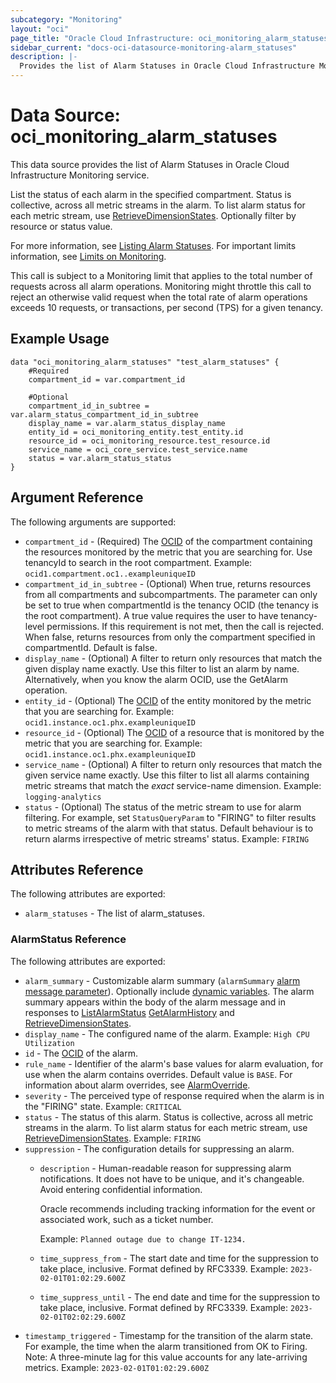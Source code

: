 ```yaml
---
subcategory: "Monitoring"
layout: "oci"
page_title: "Oracle Cloud Infrastructure: oci_monitoring_alarm_statuses"
sidebar_current: "docs-oci-datasource-monitoring-alarm_statuses"
description: |-
  Provides the list of Alarm Statuses in Oracle Cloud Infrastructure Monitoring service
---
```


# Data Source: oci_monitoring_alarm_statuses
This data source provides the list of Alarm Statuses in Oracle Cloud Infrastructure Monitoring service.

List the status of each alarm in the specified compartment.
Status is collective, across all metric streams in the alarm.
To list alarm status for each metric stream, use [RetrieveDimensionStates](https://docs.cloud.oracle.com/iaas/api/#/en/monitoring/latest/AlarmDimensionStatesCollection/RetrieveDimensionStates).
Optionally filter by resource or status value.

For more information, see
[Listing Alarm Statuses](https://docs.cloud.oracle.com/iaas/Content/Monitoring/Tasks/list-alarm-status.htm).
For important limits information, see
[Limits on Monitoring](https://docs.cloud.oracle.com/iaas/Content/Monitoring/Concepts/monitoringoverview.htm#limits).

This call is subject to a Monitoring limit that applies to the total number of requests across all alarm operations.
Monitoring might throttle this call to reject an otherwise valid request when the total rate of alarm operations exceeds 10 requests,
or transactions, per second (TPS) for a given tenancy.


## Example Usage

```hcl
data "oci_monitoring_alarm_statuses" "test_alarm_statuses" {
	#Required
	compartment_id = var.compartment_id

	#Optional
	compartment_id_in_subtree = var.alarm_status_compartment_id_in_subtree
	display_name = var.alarm_status_display_name
	entity_id = oci_monitoring_entity.test_entity.id
	resource_id = oci_monitoring_resource.test_resource.id
	service_name = oci_core_service.test_service.name
	status = var.alarm_status_status
}
```

## Argument Reference

The following arguments are supported:

* `compartment_id` - (Required) The [OCID](https://docs.cloud.oracle.com/iaas/Content/General/Concepts/identifiers.htm) of the compartment containing the resources monitored by the metric that you are searching for. Use tenancyId to search in the root compartment.  Example: `ocid1.compartment.oc1..exampleuniqueID` 
* `compartment_id_in_subtree` - (Optional) When true, returns resources from all compartments and subcompartments. The parameter can only be set to true when compartmentId is the tenancy OCID (the tenancy is the root compartment). A true value requires the user to have tenancy-level permissions. If this requirement is not met, then the call is rejected. When false, returns resources from only the compartment specified in compartmentId. Default is false. 
* `display_name` - (Optional) A filter to return only resources that match the given display name exactly. Use this filter to list an alarm by name. Alternatively, when you know the alarm OCID, use the GetAlarm operation. 
* `entity_id` - (Optional) The [OCID](https://docs.cloud.oracle.com/iaas/Content/General/Concepts/identifiers.htm) of the entity monitored by the metric that you are searching for.  Example: `ocid1.instance.oc1.phx.exampleuniqueID` 
* `resource_id` - (Optional) The [OCID](https://docs.cloud.oracle.com/iaas/Content/General/Concepts/identifiers.htm) of a resource that is monitored by the metric that you are searching for.  Example: `ocid1.instance.oc1.phx.exampleuniqueID` 
* `service_name` - (Optional) A filter to return only resources that match the given service name exactly. Use this filter to list all alarms containing metric streams that match the *exact* service-name dimension.  Example: `logging-analytics` 
* `status` - (Optional) The status of the metric stream to use for alarm filtering. For example, set `StatusQueryParam` to "FIRING" to filter results to metric streams of the alarm with that status. Default behaviour is to return alarms irrespective of metric streams' status.  Example: `FIRING` 


## Attributes Reference

The following attributes are exported:

* `alarm_statuses` - The list of alarm_statuses.

### AlarmStatus Reference

The following attributes are exported:

* `alarm_summary` - Customizable alarm summary (`alarmSummary` [alarm message parameter](https://docs.cloud.oracle.com/iaas/Content/Monitoring/alarm-message-format.htm)). Optionally include [dynamic variables](https://docs.cloud.oracle.com/iaas/Content/Monitoring/Tasks/update-alarm-dynamic-variables.htm). The alarm summary appears within the body of the alarm message and in responses to  [ListAlarmStatus](https://docs.cloud.oracle.com/iaas/api/#/en/monitoring/latest/AlarmStatusSummary/ListAlarmsStatus)  [GetAlarmHistory](https://docs.cloud.oracle.com/iaas/api/#/en/monitoring/latest/AlarmHistoryCollection/GetAlarmHistory) and [RetrieveDimensionStates](https://docs.cloud.oracle.com/iaas/api/#/en/monitoring/latest/AlarmDimensionStatesCollection/RetrieveDimensionStates). 
* `display_name` - The configured name of the alarm.  Example: `High CPU Utilization` 
* `id` - The [OCID](https://docs.cloud.oracle.com/iaas/Content/General/Concepts/identifiers.htm) of the alarm. 
* `rule_name` - Identifier of the alarm's base values for alarm evaluation, for use when the alarm contains overrides.  Default value is `BASE`. For information about alarm overrides, see [AlarmOverride](https://docs.cloud.oracle.com/iaas/api/#/en/monitoring/latest/datatypes/AlarmOverride). 
* `severity` - The perceived type of response required when the alarm is in the "FIRING" state.  Example: `CRITICAL`
* `status` - The status of this alarm. Status is collective, across all metric streams in the alarm. To list alarm status for each metric stream, use [RetrieveDimensionStates](https://docs.cloud.oracle.com/iaas/api/#/en/monitoring/latest/AlarmDimensionStatesCollection/RetrieveDimensionStates).  Example: `FIRING`
* `suppression` - The configuration details for suppressing an alarm. 
	* `description` - Human-readable reason for suppressing alarm notifications. It does not have to be unique, and it's changeable. Avoid entering confidential information.

		Oracle recommends including tracking information for the event or associated work, such as a ticket number.

		Example: `Planned outage due to change IT-1234.` 
	* `time_suppress_from` - The start date and time for the suppression to take place, inclusive. Format defined by RFC3339.  Example: `2023-02-01T01:02:29.600Z` 
	* `time_suppress_until` - The end date and time for the suppression to take place, inclusive. Format defined by RFC3339.  Example: `2023-02-01T02:02:29.600Z` 
* `timestamp_triggered` - Timestamp for the transition of the alarm state. For example, the time when the alarm transitioned from OK to Firing. Note: A three-minute lag for this value accounts for any late-arriving metrics.  Example: `2023-02-01T01:02:29.600Z` 

